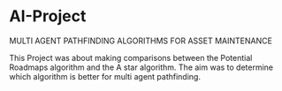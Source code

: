 # AI-Project 
MULTI AGENT PATHFINDING ALGORITHMS FOR ASSET MAINTENANCE

This Project was about making comparisons between the Potential Roadmaps algorithm and the A star algorithm. The aim was to determine which algorithm is better for multi agent pathfinding.


